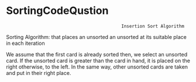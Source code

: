 # SortingCodeQustion
                                                Insertion Sort Algorithm

Sorting Algorithm: that places an unsorted an unsorted at its suitable place in each iteration

We assume that the first card is already sorted then, we select an unsorted card. If the unsorted card is greater than the card in hand, it is placed on the right otherwise, to the left. In the same way, other unsorted cards are taken and put in their right place.